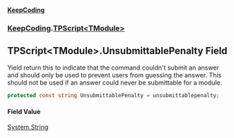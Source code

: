 #### [KeepCoding](index.md 'index')
### [KeepCoding](KeepCoding.md 'KeepCoding').[TPScript&lt;TModule&gt;](TPScript.TModule..md 'KeepCoding.TPScript&lt;TModule&gt;')
## TPScript&lt;TModule&gt;.UnsubmittablePenalty Field
Yield return this to indicate that the command couldn't submit an answer and should only be used to prevent users from guessing the answer. This should not be used if an answer could never be submittable for a module.  
```csharp
protected const string UnsubmittablePenalty = unsubmittablepenalty;
```
#### Field Value
[System.String](https://docs.microsoft.com/en-us/dotnet/api/System.String 'System.String')
